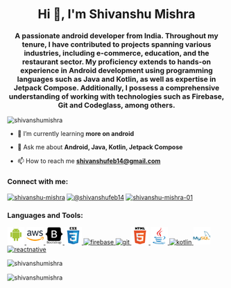 <h1 align="center">Hi 👋, I'm Shivanshu Mishra</h1>
<h3 align="center">A passionate android developer from India. Throughout my tenure, I have contributed to projects spanning various industries, including e-commerce, education, and the restaurant sector. My proficiency extends to hands-on experience in Android development using programming languages such as Java and Kotlin, as well as expertise in Jetpack Compose. Additionally, I possess a comprehensive understanding of working with technologies such as Firebase, Git and Codeglass, among others.</h3>

<p align="left"> <img src="https://komarev.com/ghpvc/?username=shivanshumishra&label=Profile%20views&color=0e75b6&style=flat" alt="shivanshumishra" /> </p>

- 🌱 I’m currently learning **more on android**

- 💬 Ask me about **Android, Java, Kotlin, Jetpack Compose**

- 📫 How to reach me **shivanshufeb14@gmail.com**

<h3 align="left">Connect with me:</h3>
<p align="left">
<a href="https://linkedin.com/in/shivanshu-mishra" target="blank"><img align="center" src="https://raw.githubusercontent.com/rahuldkjain/github-profile-readme-generator/master/src/images/icons/Social/linked-in-alt.svg" alt="shivanshu-mishra" height="30" width="40" /></a>
<a href="https://medium.com/@shivanshufeb14" target="blank"><img align="center" src="https://raw.githubusercontent.com/rahuldkjain/github-profile-readme-generator/master/src/images/icons/Social/medium.svg" alt="@shivanshufeb14" height="30" width="40" /></a>
<a href="https://www.leetcode.com/shivanshu-mishra-01" target="blank"><img align="center" src="https://raw.githubusercontent.com/rahuldkjain/github-profile-readme-generator/master/src/images/icons/Social/leet-code.svg" alt="shivanshu-mishra-01" height="30" width="40" /></a>
</p>

<h3 align="left">Languages and Tools:</h3>
<p align="left"> <a href="https://developer.android.com" target="_blank" rel="noreferrer"> <img src="https://raw.githubusercontent.com/devicons/devicon/master/icons/android/android-original-wordmark.svg" alt="android" width="40" height="40"/> </a> <a href="https://aws.amazon.com" target="_blank" rel="noreferrer"> <img src="https://raw.githubusercontent.com/devicons/devicon/master/icons/amazonwebservices/amazonwebservices-original-wordmark.svg" alt="aws" width="40" height="40"/> </a> <a href="https://getbootstrap.com" target="_blank" rel="noreferrer"> <img src="https://raw.githubusercontent.com/devicons/devicon/master/icons/bootstrap/bootstrap-plain-wordmark.svg" alt="bootstrap" width="40" height="40"/> </a> <a href="https://www.w3schools.com/css/" target="_blank" rel="noreferrer"> <img src="https://raw.githubusercontent.com/devicons/devicon/master/icons/css3/css3-original-wordmark.svg" alt="css3" width="40" height="40"/> </a> <a href="https://firebase.google.com/" target="_blank" rel="noreferrer"> <img src="https://www.vectorlogo.zone/logos/firebase/firebase-icon.svg" alt="firebase" width="40" height="40"/> </a> <a href="https://git-scm.com/" target="_blank" rel="noreferrer"> <img src="https://www.vectorlogo.zone/logos/git-scm/git-scm-icon.svg" alt="git" width="40" height="40"/> </a> <a href="https://www.w3.org/html/" target="_blank" rel="noreferrer"> <img src="https://raw.githubusercontent.com/devicons/devicon/master/icons/html5/html5-original-wordmark.svg" alt="html5" width="40" height="40"/> </a> <a href="https://www.java.com" target="_blank" rel="noreferrer"> <img src="https://raw.githubusercontent.com/devicons/devicon/master/icons/java/java-original.svg" alt="java" width="40" height="40"/> </a> <a href="https://kotlinlang.org" target="_blank" rel="noreferrer"> <img src="https://www.vectorlogo.zone/logos/kotlinlang/kotlinlang-icon.svg" alt="kotlin" width="40" height="40"/> </a> <a href="https://www.mysql.com/" target="_blank" rel="noreferrer"> <img src="https://raw.githubusercontent.com/devicons/devicon/master/icons/mysql/mysql-original-wordmark.svg" alt="mysql" width="40" height="40"/> </a> <a href="https://reactnative.dev/" target="_blank" rel="noreferrer"> <img src="https://reactnative.dev/img/header_logo.svg" alt="reactnative" width="40" height="40"/> </a> </p>

<p><img align="center" src="https://github-readme-stats.vercel.app/api/top-langs?username=shivanshumishra&show_icons=true&locale=en&layout=compact" alt="shivanshumishra" /></p>

<p><img align="center" src="https://github-readme-streak-stats.herokuapp.com/?user=shivanshumishra&" alt="shivanshumishra" /></p>
